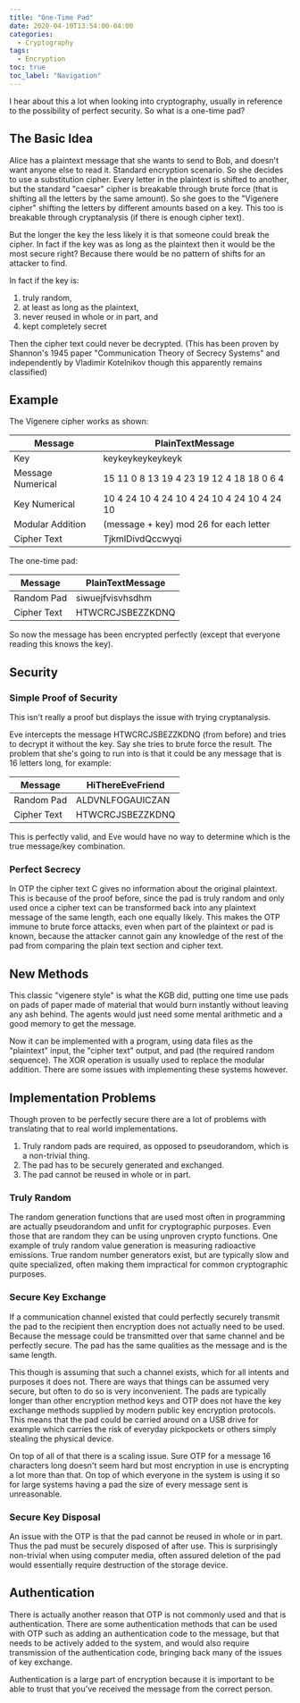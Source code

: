 ```yaml
---
title: "One-Time Pad"
date: 2020-04-10T13:54:00-04:00                  
categories:
  - Cryptography
tags:
  - Encryption
toc: true
toc_label: "Navigation"
---
```


I hear about this a lot when looking into cryptography, usually in reference to the possibility of perfect security. So what is a one-time pad?

## The Basic Idea

Alice has a plaintext message that she wants to send to Bob, and doesn't want anyone else to read it. Standard encryption scenario. So she decides to use a substitution cipher. Every letter in the plaintext is shifted to another, but the standard "caesar" cipher is breakable through brute force (that is shifting all the letters by the same amount). So she goes to the "Vigenere cipher" shifting the letters by different amounts based on a key. This too is breakable through cryptanalysis (if there is enough cipher text).

But the longer the key the less likely it is that someone could break the cipher. In fact if the key was as long as the plaintext then it would be the most secure right? Because there would be no pattern of shifts for an attacker to find.

In fact if the key is:

1. truly random,
2. at least as long as the plaintext,
3. never reused in whole or in part, and
4. kept completely secret

Then the cipher text could never be decrypted. (This has been proven by Shannon's 1945 paper "Communication Theory of Secrecy Systems" and independently by Vladimir Kotelnikov though this apparently remains classified)

## Example

The Vigenere cipher works as shown:

|   Message         | PlainTextMessage |
|-------------------|------------------|
|     Key           | keykeykeykeykeyk |
| Message Numerical | 15 11  0  8 13 19  4 23  19 12 4 18 18 0  6  4 |
|   Key Numerical   | 10  4 24 10  4 24 10  4  24 10 4 24 10 4 24 10 |
| Modular Addition  | (message + key) mod 26 for each letter |
| Cipher Text       | TjkmlDivdQccwyqi |

The one-time pad:

|   Message   | PlainTextMessage |
|-------------|------------------|
| Random Pad  | siwuejfvisvhsdhm |
| Cipher Text | HTWCRCJSBEZZKDNQ |

So now the message has been encrypted perfectly (except that everyone reading this knows the key).

## Security

### Simple Proof of Security

This isn't really a proof but displays the issue with trying cryptanalysis.

Eve intercepts the message HTWCRCJSBEZZKDNQ (from before) and tries to decrypt it without the key. Say she tries to brute force the result. The problem that she's going to run into is that it could be any message that is 16 letters long, for example:

|   Message   | HiThereEveFriend |
|-------------|------------------|
| Random Pad  | ALDVNLFOGAUICZAN |
| Cipher Text | HTWCRCJSBEZZKDNQ |

This is perfectly valid, and Eve would have no way to determine which is the true message/key combination.

### Perfect Secrecy

In OTP the cipher text C gives no information about the original plaintext. This is because of the proof before, since the pad is truly random and only used once a cipher text can be transformed back into any plaintext message of the same length, each one equally likely. This makes the OTP immune to brute force attacks, even when part of the plaintext or pad is known, because the attacker cannot gain any knowledge of the rest of the pad from comparing the plain text section and cipher text.

## New Methods

This classic "vigenere style" is what the KGB did, putting one time use pads on pads of paper made of material that would burn instantly without leaving any ash behind. The agents would just need some mental arithmetic and a good memory to get the message.

Now it can be implemented with a program, using data files as the "plaintext" input, the "cipher text" output, and pad (the required random sequence). The XOR operation is usually used to replace the modular addition. There are some issues with implementing these systems however.

## Implementation Problems

Though proven to be perfectly secure there are a lot of problems with translating that to real world implementations.

1. Truly random pads are required, as opposed to pseudorandom, which is a non-trivial thing.
2. The pad has to be securely generated and exchanged.
3. The pad cannot be reused in whole or in part.

### Truly Random

The random generation functions that are used most often in programming are actually pseudorandom and unfit for cryptographic purposes. Even those that are random they can be using unproven crypto functions. One example of truly random value generation is measuring radioactive emissions. True random number generators exist, but are typically slow and quite specialized, often making them impractical for common cryptographic purposes.

### Secure Key Exchange

If a communication channel existed that could perfectly securely transmit the pad to the recipient then encryption does not actually need to be used. Because the message could be transmitted over that same channel and be perfectly secure. The pad has the same qualities as the message and is the same length.

This though is assuming that such a channel exists, which for all intents and purposes it does not. There are ways that things can be assumed very secure, but often to do so is very inconvenient. The pads are typically longer than other encryption method keys and OTP does not have the key exchange methods supplied by modern public key encryption protocols. This means that the pad could be carried around on a USB drive for example which carries the risk of everyday pickpockets or others simply stealing the physical device.

On top of all of that there is a scaling issue. Sure OTP for a message 16 characters long doesn't seem hard but most encryption in use is encrypting a lot more than that. On top of which everyone in the system is using it so for large systems having a pad the size of every message sent is unreasonable.

### Secure Key Disposal

An issue with the OTP is that the pad cannot be reused in whole or in part. Thus the pad must be securely disposed of after use. This is surprisingly non-trivial when using computer media, often assured deletion of the pad would essentially require destruction of the storage device.

## Authentication

There is actually another reason that OTP is not commonly used and that is authentication. There are some authentication methods that can be used with OTP such as adding an authentication code to the message, but that needs to be actively added to the system, and would also require transmission of the authentication code, bringing back many of the issues of key exchange.

Authentication is a large part of encryption because it is important to be able to trust that you've received the message from the correct person.
